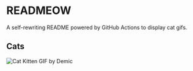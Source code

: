 # READMEOW

A self-rewriting README powered by GitHub Actions to display cat gifs.

## Cats

![Cat Kitten GIF by Demic](https://media2.giphy.com/media/v1.Y2lkPTlhY2QwMmRhMG1lZ2o2N2Fsa3F5ZHQ5ZWVxZHltd3F2aXFsMmgzMmZtbGdmNWNjYSZlcD12MV9naWZzX3NlYXJjaCZjdD1n/3oriO0OEd9QIDdllqo/200.gif)
